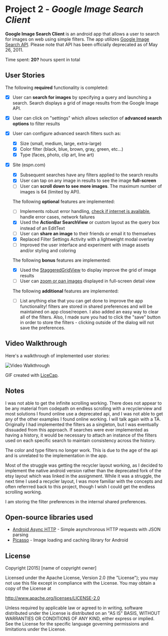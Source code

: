 # Project 2 - *Google Image Search Client*

**Google Image Search Client** is an android app that allows a user to search for images on web using simple filters. The app utilizes [Google Image Search API](https://developers.google.com/image-search/). Please note that API has been officially deprecated as of May 26, 2011.

Time spent: **20?** hours spent in total

## User Stories

The following **required** functionality is completed:

* [x] User can **search for images** by specifying a query and launching a search. Search displays a grid of image results from the Google Image API.
* [x] User can click on "settings" which allows selection of **advanced search options** to filter results
* [x] User can configure advanced search filters such as:
  * [x] Size (small, medium, large, extra-large)
  * [x] Color filter (black, blue, brown, gray, green, etc...)
  * [x] Type (faces, photo, clip art, line art)
* [x] Site (espn.com)
  * [x] Subsequent searches have any filters applied to the search results
  * [x] User can tap on any image in results to see the image **full-screen**
  * [ ] User can **scroll down to see more images**. The maximum number of images is 64 (limited by API).

  The following **optional** features are implemented:

  * [ ] Implements robust error handling, [check if internet is available](http://guides.codepath.com/android/Sending-and-Managing-Network-Requests#checking-for-network-connectivity), handle error cases, network failures
  * [x] Used the **ActionBar SearchView** or custom layout as the query box instead of an EditText
  * [ ] User can **share an image** to their friends or email it to themselves
  * [x] Replaced Filter Settings Activity with a lightweight modal overlay
  * [ ] Improved the user interface and experiment with image assets and/or styling and coloring

  The following **bonus** features are implemented:

  * [x] Used the [StaggeredGridView](https://github.com/f-barth/AndroidStaggeredGrid) to display improve the grid of image results
  * [ ] User can [zoom or pan images](https://github.com/MikeOrtiz/TouchImageView) displayed in full-screen detail view

  The following **additional** features are implemented:

  * [ ] List anything else that you can get done to improve the app functionality!
  filters are stored in shared preferences and will be maintained on app close/reopen. I also added an easy way to clear all of the filters. Also, I made sure you had to click the "save" button in order to store the filters - clicking outside of the dialog will not save the preferences.

## Video Walkthrough

  Here's a walkthrough of implemented user stories:

  <img src='https://cloud.githubusercontent.com/assets/161639/11232852/25e6dd44-8d6c-11e5-9d8f-c857b5cc2a15.gif' title='Video Walkthrough' width='' alt='Video Walkthrough' />

  GIF created with [LiceCap](http://www.cockos.com/licecap/).

## Notes

  I was not able to get the infinite scrolling working. There does not appear to be any material from codepath on endless scrolling with a recyclerview and most solutions I found online use a deprecated api, and I was not able to get any of the other examples I found online working. I will talk again with a TA. Originally I had implemented the filters as a singleton, but I was eventually dissuaded from this approach. If searches were ever implemented as having a history, it would be necessary to attach an instance of the filters used on each specific search to maintain consistency across the history.
 
 The color and type filters no longer work. This is due to the age of the api and is unrelated to the implementation in the app.
  
  Most of the struggle was getting the recycler layout working, as I decided to implement the native android version rather than the deprecated fork of the etsy layout which was linked in the assignment. While it was a struggle, the next time I used a recycler layout, I was more familiar with the concepts and often referrred back to this project, though I wish I could get the endless scrolling working.

  I am storing the filter preferences in the internal shared preferences.

## Open-source libraries used

  - [Android Async HTTP](https://github.com/loopj/android-async-http) - Simple asynchronous HTTP requests with JSON parsing
  - [Picasso](http://square.github.io/picasso/) - Image loading and caching library for Android

## License

  Copyright [2015] [name of copyright owner]

  Licensed under the Apache License, Version 2.0 (the "License");
  you may not use this file except in compliance with the License.
  You may obtain a copy of the License at

  http://www.apache.org/licenses/LICENSE-2.0

  Unless required by applicable law or agreed to in writing, software
  distributed under the License is distributed on an "AS IS" BASIS,
  WITHOUT WARRANTIES OR CONDITIONS OF ANY KIND, either express or implied.
  See the License for the specific language governing permissions and
  limitations under the License.
